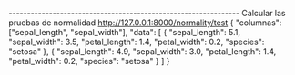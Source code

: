 --------------------------------------------------------------- Calcular las pruebas de normalidad
http://127.0.0.1:8000/normality/test
{
  "columnas": ["sepal_length", "sepal_width"],
  "data": [
    {
      "sepal_length": 5.1,
      "sepal_width": 3.5,
      "petal_length": 1.4,
      "petal_width": 0.2,
      "species": "setosa"
    },
    {
      "sepal_length": 4.9,
      "sepal_width": 3.0,
      "petal_length": 1.4,
      "petal_width": 0.2,
      "species": "setosa"
    }
  ]
}
